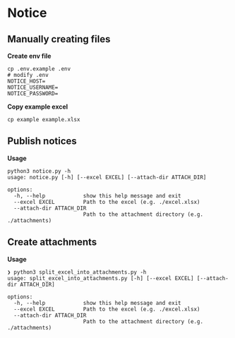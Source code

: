 # Notice


## Manually creating files
**Create env file**
```
cp .env.example .env
# modify .env
NOTICE_HOST=
NOTICE_USERNAME=
NOTICE_PASSWORD=
```
**Copy example excel**
```
cp example example.xlsx
```

## Publish notices 
**Usage**
```
python3 notice.py -h
usage: notice.py [-h] [--excel EXCEL] [--attach-dir ATTACH_DIR]

options:
  -h, --help            show this help message and exit
  --excel EXCEL         Path to the excel (e.g. ./excel.xlsx)
  --attach-dir ATTACH_DIR
                        Path to the attachment directory (e.g. ./attachments)
```

## Create attachments
**Usage**
```
❯ python3 split_excel_into_attachments.py -h
usage: split_excel_into_attachments.py [-h] [--excel EXCEL] [--attach-dir ATTACH_DIR]

options:
  -h, --help            show this help message and exit
  --excel EXCEL         Path to the excel (e.g. ./excel.xlsx)
  --attach-dir ATTACH_DIR
                        Path to the attachment directory (e.g. ./attachments)
```
